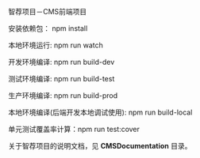 智荐项目－CMS前端项目

安装依赖包： npm install

本地环境运行: npm run watch

开发环境编译: npm run build-dev

测试环境编译: npm run build-test

生产环境编译: npm run build-prod

本地环境编译(后端开发本地调试使用): npm run build-local

单元测试覆盖率计算：npm run test:cover

关于智荐项目的说明文档，见 **CMSDocumentation** 目录。
